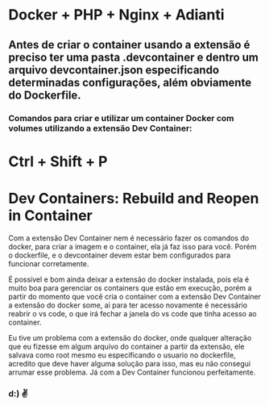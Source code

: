 # Docker + PHP + Nginx + Adianti

## Antes de criar o container usando a extensão é preciso ter uma pasta .devcontainer e dentro um arquivo devcontainer.json especificando determinadas configurações, além obviamente do Dockerfile.

### Comandos para criar e utilizar um container Docker com volumes utilizando a extensão Dev Container:

# Ctrl + Shift + P

# Dev Containers: Rebuild and Reopen in Container

Com a extensão Dev Container nem é necessário fazer os comandos do docker, para criar a imagem e o container, ela já faz isso para você.
Porém o dockerfile, e o devcontainer devem estar bem configurados para funcionar corretamente.

É possível e bom ainda deixar a extensão do docker instalada, pois ela é muito boa para gerenciar os containers que estão em execução, porém a partir do momento que você cria o container com a extensão Dev Container a extensão do docker some, ai para ter acesso novamente é necessário reabrir o vs code, o que irá fechar a janela do vs code que tinha acesso ao container.

Eu tive um problema com a extensão do docker, onde qualquer alteração que eu fizesse em algum arquivo do container a partir da extensão, ele salvava como root mesmo eu especificando o usuario no dockerfile, acredito que deve haver alguma solução para isso, mas eu não consegui arrumar esse problema. Já com a Dev Container funcionou perfeitamente.

### d:) :v: